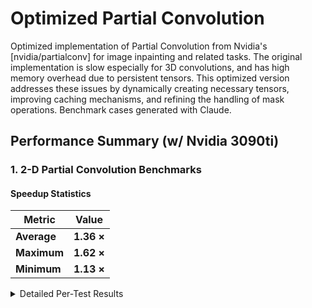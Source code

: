 # Optimized Partial Convolution 

Optimized implementation of Partial Convolution from Nvidia's [nvidia/partialconv] for image inpainting and related tasks. 
The original implementation is slow especially for 3D convolutions, and has high memory overhead due to persistent tensors.
This optimized version addresses these issues by dynamically creating necessary tensors, improving caching mechanisms, and refining the handling of mask operations.
Benchmark cases generated with Claude.


## Performance Summary (w/ Nvidia 3090ti)

### 1. 2-D Partial Convolution Benchmarks

#### Speedup Statistics

| Metric      | Value      |
| ----------- | ---------- |
| **Average** | **1.36 ×** |
| **Maximum** | **1.62 ×** |
| **Minimum** | **1.13 ×** |

<details>
<summary>Detailed Per-Test Results</summary>

| Test            | NVIDIA (ms) | Optimized (ms) | Speedup   | Match |
| --------------- | ----------- | -------------- | --------- | ----- |
| Small           | 1.341       | 0.971          | **1.38×** | ✓     |
| Medium          | 4.791       | 3.355          | **1.43×** | ✓     |
| Large           | 5.303       | 3.277          | **1.62×** | ✓     |
| Grouped Conv    | 0.649       | 0.447          | **1.45×** | ✓     |
| Strided Conv    | 0.923       | 0.728          | **1.27×** | ✓     |
| Large Kernel    | 1.084       | 0.892          | **1.21×** | ✓     |
| Dilated Conv    | 0.690       | 0.499          | **1.38×** | ✓     |
| Random Mask     | 0.690       | 0.499          | **1.38×** | ✓     |
| No Mask         | 0.614       | 0.541          | **1.13×** | ✓     |
| High Channels   | 0.598       | 0.484          | **1.23×** | ✓     |
| Large Batch     | 1.311       | 0.955          | **1.37×** | ✓     |
| Sequential Data | 0.385       | 0.261          | **1.48×** | ✓     |


---

### 2. 3-D Partial Convolution Benchmarks

#### Speedup Statistics

| Metric      | Value      |
| ----------- | ---------- |
| **Average** | **1.32 ×** |
| **Maximum** | **1.81 ×** |
| **Minimum** | **1.07 ×** |

<details>
<summary>Detailed Per-Test Results</summary>

| Test             | NVIDIA (ms) | Optimized (ms) | Speedup   | Match |
| ---------------- | ----------- | -------------- | --------- | ----- |
| Small (128³×16)  | 43.528      | 32.315         | **1.35×** | ✓     |
| Medium (256³×16) | 128.449     | 112.828        | **1.14×** | ✓     |
| Large (512²×16)  | 91.856      | 69.727         | **1.32×** | ✓     |
| Grouped Conv     | 44.288      | 36.211         | **1.22×** | ✓     |
| Strided Conv     | 33.479      | 27.002         | **1.24×** | ✓     |
| Large Kernel     | 72.408      | 56.667         | **1.28×** | ✓     |
| Dilated Conv     | 21.440      | 15.790         | **1.36×** | ✓     |
| Random Mask      | 62.169      | 54.212         | **1.15×** | ✓     |
| No Mask          | 57.588      | 53.939         | **1.07×** | ✓     |
| High Channels    | 6.655       | 6.213          | **1.07×** | ✓     |
| Large Batch      | 4.996       | 2.775          | **1.80×** | ✓     |
| Sequential Data  | 2.579       | 1.422          | **1.81×** | ✓     |


---

### 3. Multilayer **2-D** Network Benchmarks

#### Speed Performance

| Metric              | Value                    |
| ------------------- | ------------------------ |
| **Average Speedup** | **1.38 ×**               |
| **Maximum Speedup** | **2.23 ×** (Small U-Net) |
| **Minimum Speedup** | **1.24 ×**               |
| **Std Dev**         | 0.27 ×                   |

#### Memory Performance

| Metric                | Value      |
| --------------------- | ---------- |
| **Average Reduction** | **11.3 %** |
| **Maximum Reduction** | **21.4 %** |
| **Minimum Reduction** | **0 %**    |

<details>
<summary>Detailed Per-Network Results</summary>

| Network (Depth)     | Params | NVIDIA (ms) | Opt (ms) | Speedup  | Memory Δ |
| ------------------- | ------ | ----------- | -------- | -------- | -------- |
| 2-Layer Seq.        | 37 K   | 1.3         | 1.0      | **1.3×** | 21.4 %   |
| 3-Layer Seq.        | 166 K  | 3.5         | 2.8      | **1.3×** | 19.3 %   |
| 5-Layer Deep        | 189 K  | 8.7         | 7.0      | **1.2×** | 4.4 %    |
| 10-Layer Very Deep  | 786 K  | 4.0         | 3.1      | **1.3×** | 0 %      |
| Strided Encoder     | 388 K  | 1.2         | 0.9      | **1.4×** | 0 %      |
| Grouped 3-Layer     | 33 K   | 3.2         | 2.5      | **1.3×** | 19.5 %   |
| **Small U-Net**     | 195 K  | 3.3         | 1.5      | **2.2×** | 3.1 %    |
| Medium U-Net        | 777 K  | 4.5         | 3.6      | **1.2×** | 3.5 %    |
| 3-Layer + LeakyReLU | 166 K  | 3.5         | 2.8      | **1.3×** | 16.1 %   |
| 3-Layer + GELU      | 166 K  | 3.5         | 2.8      | **1.3×** | 16.1 %   |
| High-Res 2-Layer    | 9 K    | 2.4         | 1.8      | **1.3×** | 20.9 %   |

</details>

---

## 4. Multilayer **3-D** Network Benchmarks

### Speed Performance

| Metric              | Value                         |
| ------------------- | ----------------------------- |
| **Average Speedup** | **2.98 ×**                    |
| **Maximum Speedup** | **6.82 ×** (High-Res Spatial) |
| **Minimum Speedup** | **1.85 ×**                    |
| **Std Dev**         | 1.35 ×                        |

### Memory Performance

| Metric                | Value                    |
| --------------------- | ------------------------ |
| **Average Reduction** | **2.1 %**                |
| **Maximum Reduction** | **20.9 %** (Grouped 3-D) |
| **Minimum Reduction** | **0 %**                  |

<details>
<summary>Detailed Per-Network Results</summary>

| Network              | L | Params | Voxels | NVIDIA (ms) | Opt (ms) | Speedup  | Memory Δ   |
| -------------------- | - | ------ | ------ | ----------- | -------- | -------- | ---------- |
| 2-Layer Video Proc.  | 2 | 28 K   | 1.0 M  | 1.1         | 0.4      | **2.5×** | 0 %        |
| 3-Layer Temporal     | 3 | 31 K   | 1.0 M  | 2.6         | 1.0      | **2.6×** | 0 %        |
| 4-Layer Deep 3-D     | 4 | 32 K   | 2.1 M  | 11.1        | 3.9      | **2.8×** | 0 %        |
| Temporal Strided     | 2 | 17 K   | 1.0 M  | 1.3         | 0.5      | **2.8×** | 0 %        |
| Grouped 3-D          | 2 | 7 K    | 1.0 M  | 1.3         | 0.7      | **2.0×** | **20.9 %** |
| Small Video U-Net    | 8 | 147 K  | 98 K   | 3.6         | 1.6      | **2.2×** | 0 %        |
| Medium Video U-Net   | 8 | 584 K  | 786 K  | 10.5        | 5.7      | **1.9×** | 0 %        |
| 2-Layer + LeakyReLU  | 2 | 7 K    | 524 K  | 1.0         | 0.3      | **3.1×** | 0 %        |
| Long Temporal Seq.   | 2 | 2 K    | 131 K  | 1.2         | 0.4      | **3.3×** | 0 %        |
| **High-Res Spatial** | 2 | 0 K    | 524 K  | 2.0         | 0.3      | **6.8×** | 0 %        |

</details>

---

### Specific Optimizations

1.  **Mask Sum-Pooling Weight Generation:**
    *   **Nvidia:** Stores a `weight_maskUpdater` tensor (composed of ones) as an instance variable. This tensor is moved to the input's device/type on the first forward pass if they don't match.
    *   **Optimized:** Dynamically creates the `conv_weight` (tensor of ones for mask sum-pooling) on-the-fly within the `_compute_mask_updates` method. This weight is immediately created on the correct `mask.device` and with `mask.dtype`.
    *   **Benefit:** Reduces persistent memory footprint by not storing `weight_maskUpdater`. Avoids potential overhead of device/type transfer for `weight_maskUpdater` during the forward pass. Ensures the temporary convolution weight for mask processing is always correctly configured.

2.  **Mask Caching Mechanism:**
    *   **Nvidia:** Caches `update_mask` and `mask_ratio` based on the input tensor's shape (`last_size`) and whether `mask_in` was provided. Recomputes if `mask_in` is new or input shape changes.
    *   **Optimized:** Implements a more precise caching strategy in `_compute_mask_updates`. It caches the `update_mask` and `mask_ratio` based on the input `mask`'s shape *and* its `data_ptr()`.
    *   **Benefit:** Provides more reliable caching. The cache is hit only if the exact same mask tensor object (not just a tensor of the same shape) is reused, preventing unnecessary recomputations and ensuring correctness if different masks of the same shape are used sequentially.

3.  **Refined `multi_channel` Logic and Grouped Convolution Support for Mask Processing:**
    *   **`slide_winsize` Calculation:**
        *   Nvidia: `slide_winsize` is based on the dimensions of `weight_maskUpdater`. For `multi_channel=True`, this effectively means `in_channels * kernel_height * kernel_width`.
        *   Optimized: Explicitly calculates `slide_winsize` as `kernel_elements * (self.in_channels // self.groups)` if `multi_channel=True`, and `kernel_elements * 1` otherwise.
        *   Benefit: Provides a more accurate `slide_winsize` for grouped convolutions when `multi_channel=True`, correctly reflecting the number of elements summed per group in the mask.
    *   **Mask Sum-Pooling Convolution for `update_mask`:**
        *   Nvidia: Always uses `groups=1` for the `F.conv2d` operation that computes `update_mask`.
        *   Optimized: If `multi_channel=True` and the main convolution is grouped (`self.groups > 1`), the `F.conv2d` operation for mask sum-pooling also uses `groups=self.groups`. The `conv_weight` for this operation is shaped `(self.groups, channels_per_group, k, k)`.
        *   Benefit: Ensures that for grouped convolutions with `multi_channel=True`, the mask channels are summed appropriately within their respective groups, aligning the mask processing with the main convolution's structure. This is crucial for correct normalization.

4.  **Optimized Tensor Operations and State Management:**
    *   **In-place Operations:** Where appropriate (e.g., applying `mask_ratio`, `bias`, and `update_mask` to the output), the optimized version uses in-place PyTorch operations (`mul_`, `add_`).
    *   **Benefit:** Can reduce memory allocations for intermediate tensors and potentially improve performance.
    *   **Bias View Buffer:** The `_bias_view` tensor is registered as a persistent buffer using `self.register_buffer()`.
    *   **Benefit:** Ensures `_bias_view` is correctly handled as part of the model's state (e.g., moved to devices with `model.to(device)`, included in `state_dict`).

5.  **Clearer Input Mask Application:**
    *   **Nvidia:** The logic for multiplying the input tensor by the mask before the main convolution was `torch.mul(input, mask) if mask_in is not None else input`. If `mask_in` was `None`, a default `mask` of ones was created for calculating `update_mask` and `mask_ratio`, but the raw `input` (not `input * mask`) was passed to the convolution.
    *   **Optimized:** Always applies an element-wise mask multiplication: `masked_input = input_tensor * current_mask_for_input_mult`. If the input `mask` is `None`, `current_mask_for_input_mult` defaults to a tensor of ones matching the input tensor's spatial dimensions (and potentially channel dimensions based on `multi_channel`).
    *   **Benefit:** While numerically equivalent when `mask_in is None` (as `input * ones_mask == input`), the optimized approach makes the input masking step explicit and consistent with the partial convolution formulation `W^T (x⊙M)`. It also provides clearer handling for expanding/selecting mask channels based on `self.multi_channel`.
